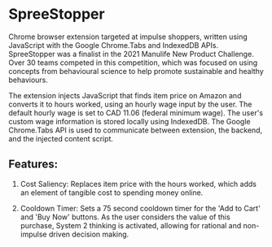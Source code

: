 # SpreeStopper
Chrome browser extension targeted at impulse shoppers, written using JavaScript with the Google Chrome.Tabs and IndexedDB APIs. SpreeStopper was a finalist in the 2021 Manulife New Product Challenge.  Over 30 teams competed in this competition, which was focused on using concepts from behavioural science to help promote sustainable and healthy behaviours.

The extension injects JavaScript that finds item price on Amazon and converts it to hours worked, using an hourly wage input by the user. The default hourly wage is set to CAD 11.06 (federal minimum wage). The user's custom wage information is stored locally using IndexedDB. The Google Chrome.Tabs API is used to communicate between extension, the backend, and the injected content script.

## Features:

1. Cost Saliency: Replaces item price with the hours worked, which adds an element of tangible cost to spending money online.

2. Cooldown Timer: Sets a 75 second cooldown timer for the 'Add to Cart' and 'Buy Now' buttons. As the user considers the value of this purchase, System 2 thinking is activated, allowing for rational and non-impulse driven decision making.

